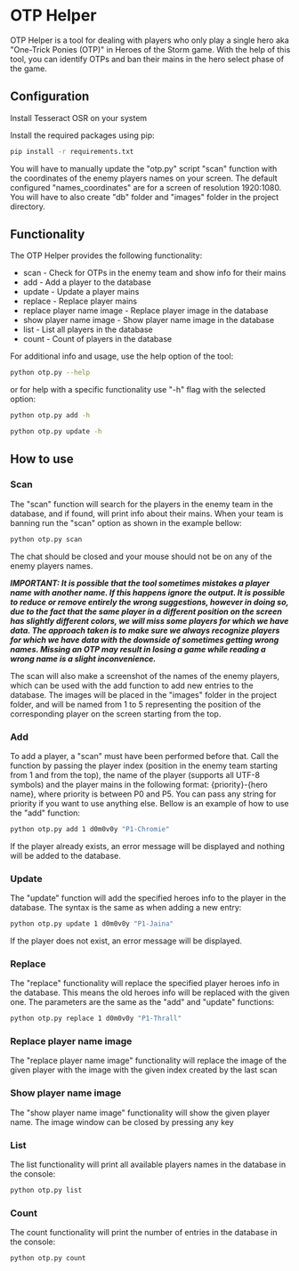 # OTP Helper

OTP Helper is a tool for dealing with players who only play a single hero aka "One-Trick Ponies (OTP)" in Heroes of the
Storm game.
With the help of this tool, you can identify OTPs and ban their mains in the hero select phase of the game.

## Configuration

Install Tesseract OSR on your system

Install the required packages using pip:

```bash
pip install -r requirements.txt
```

You will have to manually update the "otp.py" script "scan" function with the coordinates of the enemy players names on
your screen. The default configured "names_coordinates" are for a screen of resolution 1920:1080. You will have to also
create "db" folder and "images" folder in the project directory.

## Functionality

The OTP Helper provides the following functionality:

- scan - Check for OTPs in the enemy team and show info for their mains
- add - Add a player to the database
- update - Update a player mains
- replace - Replace player mains
- replace player name image - Replace player image in the database
- show player name image - Show player name image in the database
- list - List all players in the database
- count - Count of players in the database

For additional info and usage, use the help option of the tool:

```bash
python otp.py --help
```

or for help with a specific functionality use "-h" flag with the selected option:

```bash
python otp.py add -h
```

```bash
python otp.py update -h
```

## How to use

### Scan

The "scan" function will search for the players in the enemy team in the database, and if found, will print info about
their mains. When your team is banning run the "scan" option as shown in the example bellow:

```bash
python otp.py scan
```

The chat should be closed and your mouse should not be on any of the
enemy players names.

***IMPORTANT: It is possible that the tool sometimes mistakes a player name with another name. If this happens ignore
the output. It is possible to reduce or remove entirely the wrong suggestions, however in doing so, due to the fact that
the same player in a different position on the screen has slightly different colors, we will miss some players for which
we have data. The approach taken is to make sure we always recognize players for which we have data with the
downside of sometimes getting wrong names. Missing an OTP may result in losing a game while reading a wrong name is a
slight inconvenience.***

The scan will also make a screenshot of the names of the enemy players, which can be used with the add function to add
new entries to the database. The images will be placed in the "images" folder in the project folder, and will be named
from 1 to 5 representing the position of the corresponding player on the screen starting from the top.

### Add

To add a player, a "scan" must have been performed before that.
Call the function by passing the player index (position in the enemy team starting from 1 and from the top),
the name of the player (supports all UTF-8 symbols) and the player mains in the following format:
{priority}-{hero name}, where priority is between P0 and P5.
You can pass any string for
priority if you want to use anything else.
Bellow is an example of how to use the "add" function:

```bash
python otp.py add 1 d0m0v0y "P1-Chromie"
```

If the player already exists, an error message will be displayed and nothing will be added to the database.

### Update

The "update" function will add the specified heroes info to the player in the database. The syntax is the same as when
adding a new entry:

```bash
python otp.py update 1 d0m0v0y "P1-Jaina"
```

If the player does not exist, an error message will be displayed.

### Replace

The "replace" functionality will replace the specified player heroes info in the database. This means the old heroes
info will be replaced with the given one. The parameters are the same as the "add" and "update" functions:

```bash
python otp.py replace 1 d0m0v0y "P1-Thrall"
```

### Replace player name image

The "replace player name image" functionality will replace the image of the given player with the image with the given
index created by the last scan

### Show player name image

The "show player name image" functionality will show the given player name.
The image window can be closed by pressing any key

### List

The list functionality will print all available players names in the database in the console:

```bash
python otp.py list
```

### Count

The count functionality will print the number of entries in the database in the console:

```bash
python otp.py count
```